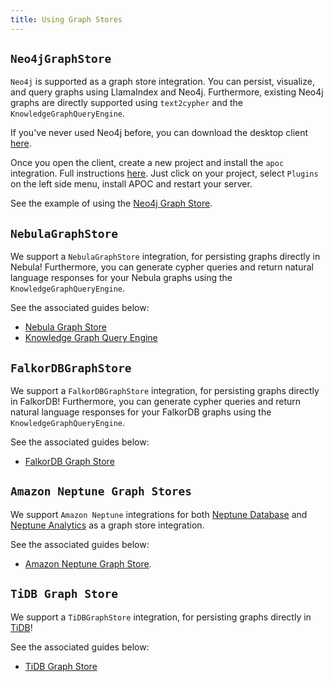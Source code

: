 ```yaml
---
title: Using Graph Stores
---
```


## `Neo4jGraphStore`

`Neo4j` is supported as a graph store integration. You can persist, visualize, and query graphs using LlamaIndex and Neo4j. Furthermore, existing Neo4j graphs are directly supported using `text2cypher` and the `KnowledgeGraphQueryEngine`.

If you've never used Neo4j before, you can download the desktop client [here](https://neo4j.com/download/).

Once you open the client, create a new project and install the `apoc` integration. Full instructions [here](https://neo4j.com/labs/apoc/4.1/installation/). Just click on your project, select `Plugins` on the left side menu, install APOC and restart your server.

See the example of using the [Neo4j Graph Store](/python/examples/index_structs/knowledge_graph/neo4jkgindexdemo).

## `NebulaGraphStore`

We support a `NebulaGraphStore` integration, for persisting graphs directly in Nebula! Furthermore, you can generate cypher queries and return natural language responses for your Nebula graphs using the `KnowledgeGraphQueryEngine`.

See the associated guides below:

- [Nebula Graph Store](/python/examples/index_structs/knowledge_graph/nebulagraphkgindexdemo)
- [Knowledge Graph Query Engine](/python/examples/query_engine/knowledge_graph_query_engine)

## `FalkorDBGraphStore`

We support a `FalkorDBGraphStore` integration, for persisting graphs directly in FalkorDB! Furthermore, you can generate cypher queries and return natural language responses for your FalkorDB graphs using the `KnowledgeGraphQueryEngine`.

See the associated guides below:

- [FalkorDB Graph Store](/python/examples/index_structs/knowledge_graph/falkordbgraphdemo)

## `Amazon Neptune Graph Stores`

We support `Amazon Neptune` integrations for both [Neptune Database](https://docs.aws.amazon.com/neptune/latest/userguide/feature-overview.html) and [Neptune Analytics](https://docs.aws.amazon.com/neptune-analytics/latest/userguide/what-is-neptune-analytics.html) as a graph store integration.

See the associated guides below:

- [Amazon Neptune Graph Store](/python/examples/index_structs/knowledge_graph/neptunedatabasekgindexdemo).

## `TiDB Graph Store`

We support a `TiDBGraphStore` integration, for persisting graphs directly in [TiDB](https://docs.pingcap.com/tidb/stable/overview)!

See the associated guides below:

- [TiDB Graph Store](/python/examples/index_structs/knowledge_graph/tidbkgindexdemo)
